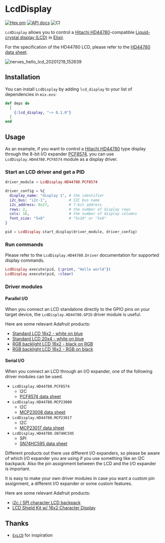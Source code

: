 # LcdDisplay

[![Hex.pm](https://img.shields.io/hexpm/v/lcd_display.svg)](https://hex.pm/packages/lcd_display)
[![API docs](https://img.shields.io/hexpm/v/lcd_display.svg?label=docs)](https://hexdocs.pm/lcd_display/LcdDisplay.html)
![CI](https://github.com/mnishiguchi/lcd_display/workflows/CI/badge.svg)

`LcdDisplay` allows you to control a [Hitachi HD44780](https://en.wikipedia.org/wiki/Hitachi_HD44780_LCD_controller)-compatible
[Liquid-crystal display (LCD)](https://en.wikipedia.org/wiki/Liquid-crystal_display) in [Elixir](https://elixir-lang.org/).

For the specification of the HD44780 LCD, please refer to the [HD44780 data sheet](https://cdn-shop.adafruit.com/datasheets/HD44780.pdf).

![nerves_hello_lcd_20201219_152639](https://user-images.githubusercontent.com/7563926/102699565-b5646700-4213-11eb-9ca1-a11bd10c619d.gif)

## Installation

You can install `LcdDisplay` by adding `lcd_display` to your list of dependencies in `mix.exs`:

```elixir
def deps do
  [
    {:lcd_display, "~> 0.1.0"}
  ]
end
```

## Usage

As an example, if you want to control a [Hitachi HD44780](https://en.wikipedia.org/wiki/Hitachi_HD44780_LCD_controller) type display through
the 8-bit I/O expander [PCF8574](https://www.nxp.com/docs/en/data-sheet/PCF8574_PCF8574A.pdf),
you can use `LcdDisplay.HD44780.PCF8574` module as a display driver.

### Start an LCD driver and get a PID

```elixir
driver_module = LcdDisplay.HD44780.PCF8574

driver_config = %{
  display_name: "display 1", # the identifier
  i2c_bus: "i2c-1",          # I2C bus name
  i2c_address: 0x27,         # 7-bit address
  rows: 2,                   # the number of display rows
  cols: 16,                  # the number of display columns
  font_size: "5x8"           # "5x10" or "5x8"
}

pid = LcdDisplay.start_display(driver_module, driver_config)
```

### Run commands

Please refer to the `LcdDisplay.HD44780.Driver` documentation for supported display commands.

```elixir
LcdDisplay.execute(pid, {:print, "Hello world"})
LcdDisplay.execute(pid, :clear)
```

### Driver modules

#### Parallel I/O

When you connect an LCD standalone directly to the GPIO pins on your target device, the `LcdDisplay.HD44780.GPIO` driver module is useful.

Here are some relevant Adafruit products:

- [Standard LCD 16x2 - white on blue](https://www.adafruit.com/product/181)
- [Standard LCD 20x4 - white on blue](https://www.adafruit.com/product/198)
- [RGB backlight LCD 16x2 - black on RGB](https://www.adafruit.com/product/398)
- [RGB backlight LCD 16x2 - RGB on black](https://www.adafruit.com/product/399)

#### Serial I/O

When you connect an LCD through an I/O expander, one of the following driver modules can be used.

- `LcdDisplay.HD44780.PCF8574`
  - I2C
  - [PCF8574 data sheet](https://www.nxp.com/docs/en/data-sheet/PCF8574_PCF8574A.pdf)
- `LcdDisplay.HD44780.MCP23008`
   - I2C
  - [MCP23008 data sheet](https://ww1.microchip.com/downloads/en/DeviceDoc/MCP23008-MCP23S08-Data-Sheet-20001919F.pdf)
- `LcdDisplay.HD44780.MCP23017`
   - I2C
  - [MCP23017 data sheet](https://ww1.microchip.com/downloads/en/devicedoc/20001952c.pdf)
- `LcdDisplay.HD44780.SN74HC595`
  - SPI
  - [SN74HC595 data sheet](https://www.ti.com/lit/ds/scls041i/scls041i.pdf)

Different products out there use different I/O expanders, so please be aware of which I/O expander you are using if you use something like an I2C backpack.
Also the pin assignment between the LCD and the I/O expander is important.

It is easy to make your own driver modules in case you want a custom pin assignment, a different I/O expander or some custom features.

Here are some relevant Adafruit products:

- [i2c / SPI character LCD backpack](https://www.adafruit.com/product/292)
- [LCD Shield Kit w/ 16x2 Character Display](https://www.adafruit.com/product/772)

## Thanks

- [`ExLCD`](https://github.com/cthree/ex_lcd) for inspiration
